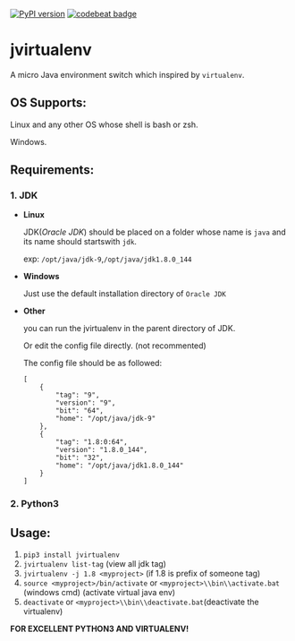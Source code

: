 [![PyPI version](https://badge.fury.io/py/jvirtualenv.svg)](https://badge.fury.io/py/jvirtualenv)
[![codebeat badge](https://codebeat.co/badges/7bd988f9-7f2c-4701-951e-92dfe16be5ab)](https://codebeat.co/projects/github-com-minghu6-jvirtualenv-master)
# jvirtualenv
A micro Java environment switch which inspired by `virtualenv`.

## OS Supports:
Linux and any other OS whose shell is bash or zsh.

Windows.

## Requirements:
### 1. JDK
* **Linux**

    JDK(*Oracle JDK*) should be placed on a folder whose name is `java`
    and its name should startswith `jdk`.

    exp: `/opt/java/jdk-9`,`/opt/java/jdk1.8.0_144`

* **Windows**

    Just use the default installation directory of `Oracle JDK`

* **Other**

    you can run the jvirtualenv in the parent directory of JDK.
    
    Or edit the config file directly. (not recommented)
    
    The config file should be as followed:
    ```
    [
        {
            "tag": "9",
            "version": "9",
            "bit": "64",
            "home": "/opt/java/jdk-9"
        },
        {
            "tag": "1.8:0:64",
            "version": "1.8.0_144",
            "bit": "32",
            "home": "/opt/java/jdk1.8.0_144"
        }
   ]
   
    ```
    
### 2. Python3
    
## Usage:

1. `pip3 install jvirtualenv`
2. `jvirtualenv list-tag` (view all jdk tag)
3. `jvirtualenv -j 1.8 <myproject>` (if 1.8 is prefix of someone tag)
4. `source <myproject>/bin/activate` or `<myproject>\\bin\\activate.bat` (windows cmd) (activate virtual java env)
5. `deactivate` or `<myproject>\\bin\\deactivate.bat`(deactivate the virtualenv)


**FOR EXCELLENT PYTHON3 AND VIRTUALENV!**

